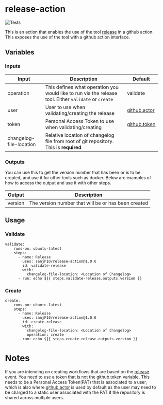 # release-action

![Tests](https://github.com/sanjP10/release-action/workflows/Tests/badge.svg?branch=master)

This is an action that enables the use of the tool [release](https://github.com/sanjP10/release) in a github action.
This exposes the use of the tool with a github action interface.

## Variables

### Inputs

| Input                   | Description                                                                                           | Default  |
| ----------------------- |-------------------------------------------------------------------------------------------------------| --------|
| operation               | This defines what operation you would like to run via the release tool. Either `validate` or `create` | validate |
| user                    | User to use when validating/creating the release                                                      | [github.actor](https://docs.github.com/en/actions/reference/context-and-expression-syntax-for-github-actions#github-context) |
| token                   | Personal Access Token to use when validating/creating                                                 | [github.token](https://docs.github.com/en/actions/reference/context-and-expression-syntax-for-github-actions#github-context) |
| changelog-file-location | Relative location of changelog file from root of git repository. This is **required**                 |          |

### Outputs
You can use this to get the version number that has been or is to be created, and use it for other tools such as docker.
Below are examples of how to access the output and use it with other steps.

| Output        | Description                                         |
| ------------- | --------------------------------------------------- |
| version       | The version number that will be or has been created |

## Usage

### Validate
```
validate:
    runs-on: ubuntu-latest
    steps:
      - name: Release
        uses: sanjP10/release-action@1.0.0
        id: validate-release
        with:
          changelog-file-location: <Location of Changelog>
      - run: echo ${{ steps.validate-release.outputs.version }}
```

### Create
```
create:
    runs-on: ubuntu-latest
    steps:
      - name: Release
        uses: sanjP10/release-action@1.0.0
        id: create-release
        with:
          changelog-file-location: <Location of Changelog>
          operation: create
      - run: echo ${{ steps.create-release.outputs.version }}
```

# Notes

If you are intending on creating workflows that are based on the [release event](https://docs.github.com/en/actions/reference/events-that-trigger-workflows#release).
You need to use a token that is not the [github.token](https://docs.github.com/en/actions/reference/context-and-expression-syntax-for-github-actions#github-context) variable.
This needs to be a Personal Access Token(PAT) that is associated to a user, which is also where [github.actor](https://docs.github.com/en/actions/reference/context-and-expression-syntax-for-github-actions#github-context) is used by default as the user may need to be charged to a static user associated with the PAT if the repository is shared across multiple users.
